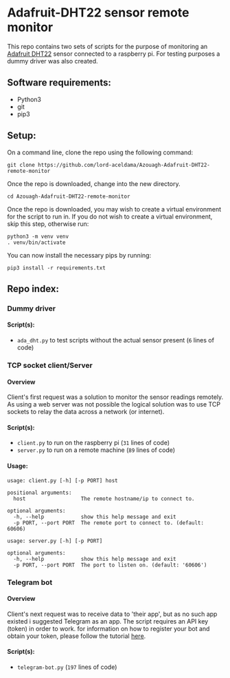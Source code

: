# Adafruit-DHT22 sensor remote monitor
This repo contains two sets of scripts for the purpose of monitoring an [Adafruit DHT22](https://www.adafruit.com/product/385)
sensor connected to a raspberry pi. For testing purposes a dummy driver was also created.


## Software requirements:
 - Python3
 - git
 - pip3


## Setup:
On a command line, clone the repo using the following command:
```shell script
git clone https://github.com/lord-aceldama/Azouagh-Adafruit-DHT22-remote-monitor
``` 

Once the repo is downloaded, change into the new directory. 
```shell script
cd Azouagh-Adafruit-DHT22-remote-monitor
``` 

Once the repo is downloaded, you may wish to create a virtual environment for the script to run in. If you do not wish 
to create a virtual environment, skip this step, otherwise run:
```shell script
python3 -m venv venv
. venv/bin/activate
``` 

You can now install the necessary pips by running:
```shell script
pip3 install -r requirements.txt
```


## Repo index:
### Dummy driver
#### Script(s):
 - `ada_dht.py` to test scripts without the actual sensor present (`6` lines of code)


### TCP socket client/Server
#### Overview
Client's first request was a solution to monitor the sensor readings remotely. As using a web server was not possible
the logical solution was to use TCP sockets to relay the data across a network (or internet). 
#### Script(s):
 - `client.py` to run on the raspberry pi (`31` lines of code)
 - `server.py` to run on a remote machine (`89` lines of code)
#### Usage:
```shell script
usage: client.py [-h] [-p PORT] host

positional arguments:
  host                  The remote hostname/ip to connect to.

optional arguments:
  -h, --help            show this help message and exit
  -p PORT, --port PORT  The remote port to connect to. (default: 60606)
```

```shell script
usage: server.py [-h] [-p PORT]

optional arguments:
  -h, --help            show this help message and exit
  -p PORT, --port PORT  The port to listen on. (default: '60606')
```

 
### Telegram bot
#### Overview
Client's next request was to receive data to 'their app', but as no such app existed i suggested Telegram as an app. The
script requires an API key (token) in order to work. for information on how to register your bot and obtain your token,
please follow the tutorial [here](https://core.telegram.org/bots#6-botfather).
#### Script(s):
 - `telegram-bot.py` (`197` lines of code)
